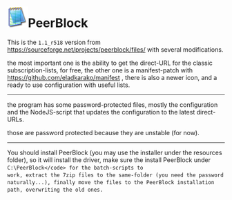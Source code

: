 <h1><img src="resources/icon.png" />PeerBlock</h1>

This is the <code>1.1_r518</code> version from https://sourceforge.net/projects/peerblock/files/ 
with several modifications.

the most important one is the ability to get the direct-URL for the classic subscription-lists, for free, 
the other one is a manifest-patch with https://github.com/eladkarako/manifest ,
there is also a newer icon, and a ready to use configuration with useful lists.

<hr/>

the program has some password-protected files, 
mostly the configuration and the NodeJS-script that updates the configuration to the latest direct-URLs.

those are password protected because they are unstable (for now).

<hr/>

You should install PeerBlock (you may use the installer under the resources folder), so it will install the driver, 
make sure the install PeerBlock under <code>C:\PeerBlock\</code> for the batch-scripts to work, 
extract the 7zip files to the same-folder (you need the password naturally...), finally move the files to the PeerBlock installation path, overwriting the old ones.